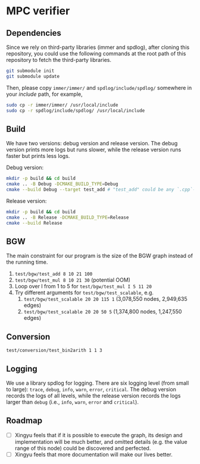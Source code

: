 # MPC verifier

## Dependencies

Since we rely on third-party libraries (immer and spdlog), after cloning this repository, you could use the following commands at the root path of this repository to fetch the third-party libraries.
```bash
git submodule init
git submodule update
```

Then, please copy `immer/immer/` and `spdlog/include/spdlog/` somewhere in your *include* path, for example,
```bash
sudo cp -r immer/immer/ /usr/local/include
sudo cp -r spdlog/include/spdlog/ /usr/local/include
```

## Build

We have two versions: debug version and release version.
The debug version prints more logs but runs slower, while the release version runs faster but prints less logs.

Debug version:

```sh
mkdir -p build && cd build
cmake .. -B Debug -DCMAKE_BUILD_TYPE=Debug
cmake --build Debug --target test_add # "test_add" could be any `.cpp`-file to test, like, "test_bin2arith"
```

Release version:

```sh
mkdir -p build && cd build
cmake .. -B Release -DCMAKE_BUILD_TYPE=Release
cmake --build Release
```

## BGW

The main constraint for our program is the size of the BGW graph instead of the running time.

1. `test/bgw/test_add 8 10 21 100`
2. `test/bgw/test_mul 8 10 21 30` (potential OOM)
3. Loop over I from 1 to 5 for `test/bgw/test_mul I 5 11 20`
4. Try different arguments for `test/bgw/test_scalable`, e.g.
   1. `test/bgw/test_scalable 20 20 115 1` (3,078,550 nodes, 2,949,635 edges)
   2. `test/bgw/test_scalable 20 20 50 5` (1,374,800 nodes, 1,247,550 edges)

## Conversion

`test/conversion/test_bin2arith 1 1 3`

## Logging

We use a library spdlog for logging. There are six logging level (from small to large): `trace`, `debug`, `info`, `warn`, `error`, `critical`. The debug version records the logs of all levels, while the release version records the logs larger than `debug` (i.e., `info`, `warn`, `error` and `critical`).

## Roadmap

- [ ] Xingyu feels that if it is possible to execute the graph, its design and implementation will be much better, and omitted details (e.g. the value range of this node) could be discovered and perfected.
- [ ] Xingyu feels that more documentation will make our lives better.
